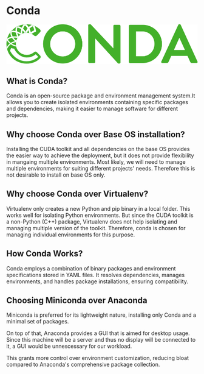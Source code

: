 # Conda

![conda logo](../../images/conda_logo.svg)

## What is Conda?
Conda is an open-source package and environment management system.It allows you to create isolated environments containing specific packages and dependencies, making it easier to manage software for different projects.

## Why choose Conda over Base OS installation?
Installing the CUDA toolkit and all dependencies on the base OS provides the easier way to achieve the deployment, but it does not provide flexibility in mangaing multiple environments. Most likely, we will need to manage multiple environments for suiting different projects' needs. Therefore this is not desirable to install on base OS only.

## Why choose Conda over Virtualenv?

Virtualenv only creates a new Python and pip binary in a local folder. This works well for isolating Python environments. But since the CUDA toolkit is a non-Python (C++) package, Virtualenv does not help isolating and managing multiple version of the toolkit. Therefore, conda is chosen for managing individual environments for this purpose.

## How Conda Works?
Conda employs a combination of binary packages and environment specifications stored in YAML files. It resolves dependencies, manages environments, and handles package installations, ensuring compatibility.

## Choosing Miniconda over Anaconda
Miniconda is preferred for its lightweight nature, installing only Conda and a minimal set of packages.

On top of that, Anaconda provides a GUI that is aimed for desktop usage. Since this machine will be a server and thus no display will be connected to it, a GUI would be unnescessary for our workload.

This grants more control over environment customization, reducing bloat compared to Anaconda's comprehensive package collection.